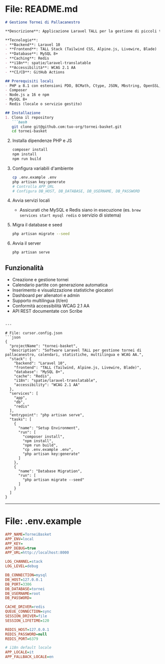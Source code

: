 # File: README.md

````markdown
# Gestione Tornei di Pallacanestro

**Descrizione**: Applicazione Laravel TALL per la gestione di piccoli tornei di pallacanestro con calendari, statistiche giocatori, multilingua e accessibilità WCAG 2.1 AA.

**Tecnologie**:
- **Backend**: Laravel 10
- **Frontend**: TALL Stack (Tailwind CSS, Alpine.js, Livewire, Blade)
- **Database**: MySQL 8+
- **Caching**: Redis
- **i18n**: spatie/laravel-translatable
- **Accessibilità**: WCAG 2.1 AA
- **CI/CD**: GitHub Actions

## Prerequisiti locali
- PHP ≥ 8.1 con estensioni PDO, BCMath, Ctype, JSON, Mbstring, OpenSSL, Tokenizer, XML
- Composer
- Node.js ≥ 16 e npm
- MySQL 8+
- Redis (locale o servizio gestito)

## Installazione
1. Clona il repository
   ```bash
   git clone git@github.com:tuo-org/tornei-basket.git
   cd tornei-basket
````

2. Installa dipendenze PHP e JS

   ```bash
   composer install
   npm install
   npm run build
   ```
3. Configura variabili d'ambiente

   ```bash
   cp .env.example .env
   php artisan key:generate
   # Controlla APP_URL
   # Configura DB_HOST, DB_DATABASE, DB_USERNAME, DB_PASSWORD
   ```
4. Avvia servizi locali

   * Assicurati che MySQL e Redis siano in esecuzione (es. `brew services start mysql redis` o servizio di sistema)
5. Migra il database e seed

   ```bash
   php artisan migrate --seed
   ```
6. Avvia il server

   ```bash
   php artisan serve
   ```

## Funzionalità

* Creazione e gestione tornei
* Calendario partite con generazione automatica
* Inserimento e visualizzazione statistiche giocatori
* Dashboard per allenatori e admin
* Supporto multilingua (it/en)
* Conformità accessibilità WCAG 2.1 AA
* API REST documentate con Scribe

````

---

# File: cursor.config.json
```json
{
  "projectName": "tornei-basket",
  "description": "Software Laravel TALL per gestione tornei di pallacanestro, calendari, statistiche, multilingua e WCAG AA.",
  "stack": {
    "backend": "Laravel 10",
    "frontend": "TALL (Tailwind, Alpine.js, Livewire, Blade)",
    "database": "MySQL 8+",
    "cache": "Redis",
    "i18n": "spatie/laravel-translatable",
    "accessibility": "WCAG 2.1 AA"
  },
  "services": [
    "app",
    "db",
    "redis"
  ],
  "entrypoint": "php artisan serve",
  "tasks": [
    {
      "name": "Setup Environment",
      "run": [
        "composer install",
        "npm install",
        "npm run build",
        "cp .env.example .env",
        "php artisan key:generate"
      ]
    },
    {
      "name": "Database Migration",
      "run": [
        "php artisan migrate --seed"
      ]
    }
  ]
}
````

---

# File: .env.example

```ini
APP_NAME=TorneiBasket
APP_ENV=local
APP_KEY=
APP_DEBUG=true
APP_URL=http://localhost:8000

LOG_CHANNEL=stack
LOG_LEVEL=debug

DB_CONNECTION=mysql
DB_HOST=127.0.0.1
DB_PORT=3306
DB_DATABASE=tornei
DB_USERNAME=root
DB_PASSWORD=

CACHE_DRIVER=redis
QUEUE_CONNECTION=sync
SESSION_DRIVER=file
SESSION_LIFETIME=120

REDIS_HOST=127.0.0.1
REDIS_PASSWORD=null
REDIS_PORT=6379

# i18n default locale
APP_LOCALE=it
APP_FALLBACK_LOCALE=en
```
